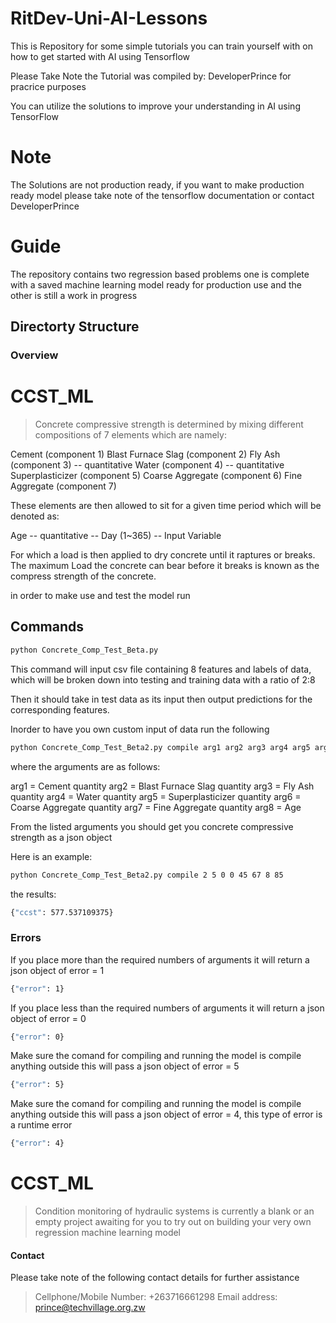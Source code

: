 # RitDev-Uni-AI-Lessons

This is Repository for some simple tutorials you can train yourself with on how to get started
with AI using Tensorflow

Please Take Note the Tutorial was compiled by: DeveloperPrince for pracrice purposes 

You can utilize the solutions to improve your understanding in AI using TensorFlow 

# Note

The Solutions are not production ready, if you want to make production ready model please take note of the tensorflow documentation or contact DeveloperPrince

# Guide

The repository contains two regression based problems one is complete with a saved machine learning model ready for production use and the other is still a work in progress

## Directorty Structure

### Overview

# CCST_ML

>Concrete compressive strength is determined by mixing different compositions of 7 elements which are namely:

Cement (component 1) 
Blast Furnace Slag (component 2) 
Fly Ash (component 3) -- quantitative 
Water (component 4) -- quantitative 
Superplasticizer (component 5) 
Coarse Aggregate (component 6) 
Fine Aggregate (component 7) 

These elements are then allowed to sit for a given time period which will be denoted as:

Age -- quantitative -- Day (1~365) -- Input Variable

For which a load is then applied to dry concrete until it raptures or breaks. The maximum Load the concrete can bear before it breaks is known as the compress strength of the concrete.

in order to make use and test the model run 

## Commands
```bash
python Concrete_Comp_Test_Beta.py
```
This command will input csv file containing 8 features and labels of data, which will be broken down into testing and training data with a ratio of 2:8

Then it should take in test data as its input then output predictions for the corresponding features.

Inorder to have you own custom input of data run the following

```bash
python Concrete_Comp_Test_Beta2.py compile arg1 arg2 arg3 arg4 arg5 arg6 arg7 arg8
```

where the arguments are as follows:

arg1 = Cement quantity
arg2 = Blast Furnace Slag quantity
arg3 = Fly Ash quantity
arg4 = Water quantity
arg5 = Superplasticizer quantity
arg6 = Coarse Aggregate quantity
arg7 = Fine Aggregate quantity
arg8 = Age 

From the listed arguments you should get you concrete compressive strength as a json object 

Here is an example:

```bash
python Concrete_Comp_Test_Beta2.py compile 2 5 0 0 45 67 8 85
```

the results:
```bash
{"ccst": 577.537109375}
```

### Errors

If you place more than the required numbers of arguments it will return a json object of error = 1

```bash
{"error": 1}
```

If you place less than the required numbers of arguments it will return a json object of error = 0

```bash
{"error": 0}
```

Make sure the comand for compiling and running the model is compile anything outside this will pass a json object of error = 5

```bash
{"error": 5}
```

Make sure the comand for compiling and running the model is compile anything outside this will pass a json object of error = 4, this type of error is a runtime error

```bash
{"error": 4}
```
# CCST_ML

>Condition monitoring of hydraulic systems is currently a blank or an empty project awaiting for you to try out on building your very own regression machine learning model

#### Contact 

Please take note of the following contact details for further assistance

>Cellphone/Mobile Number: +263716661298
>Email address: prince@techvillage.org.zw




